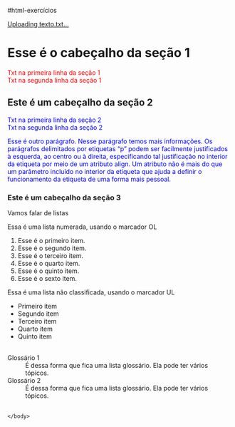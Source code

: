 #html-exercícios

[Uploading texto.txt…]()


<!DOCTYPE html>
<html>
	<head>
		<title> Esse é o título </title>
	</head>
	<body>
<h1>Esse é o cabeçalho da seção 1 </h1>
<p style="color:red"> Txt na primeira linha da seção 1 <br />Txt na segunda linha da seção 1 </p>

<h2>Este é um cabeçalho da seção 2</h2>
<p style="color:blue"> Txt na primeira linha da seção 2 <br />Txt na segunda linha da seção 2 </p>
<p style="color:blue"> Esse é outro parágrafo. 
Nesse parágrafo temos mais informações.
 Os parágrafos delimitados por etiquetas “p” podem ser
facilmente justificados à esquerda, ao centro ou à direita,
especificando tal justificação no interior da etiqueta por meio
de um atributo align. Um atributo não é mais do que um parâmetro
incluído no interior da etiqueta que ajuda a definir o
funcionamento da etiqueta de uma forma mais pessoal.
 <br /></p>

<h3>Este é um cabeçalho da seção 3</h3>

<p>Vamos falar de listas <br /></p>

<p>Essa é uma lista numerada, usando o marcador OL <br /></p>
<ol>
	<li> Esse é o primeiro item. </i>
	<li> Esse é o segundo item. </i>
	<li> Esse é o terceiro item. </i>
	<li> Esse é o quarto item. </i>
	<li> Esse é o quinto item. </i>
	<li> Esse é o sexto item. </i>
<br /></ol>
<p> Essa é uma lista não classificada, usando o marcador UL <br /></p>
 <ul>
 	<li> Primeiro item </li>
 	<li> Segundo item </li>
 	<li> Terceiro item </li>
 	<li> Quarto item </li>
 	<li> Quinto item </li>
 <br /></ul>

<dl>
	<dt> Glossário 1 </dt>
 	<dd>
 		É dessa forma que fica uma lista glossário. 
		Ela pode ter vários tópicos.
 	</dd>
 	<dt> Glossário 2 </dt>
 	<dd>
		 É dessa forma que fica uma lista glossário. 
		 Ela pode ter vários tópicos.
 	</dd>
<br /> </dl>

	</body>

</html>

